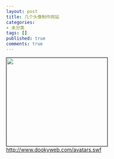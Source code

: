 ```yaml
---
layout: post
title: 几个头像制作网站
categories:
- 未分类
tags: []
published: true
comments: true
---
```

<p><p>
<img src="/image.axd?picture=me.jpg" border="1" alt="" width="276" height="243" /><br />
<a href="http://www.dookyweb.com/avatars.swf">http://www.dookyweb.com/avatars.swf</a>
</p>
</p>
